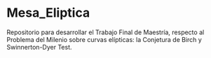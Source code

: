 # Mesa_Eliptica
Repositorio para desarrollar el Trabajo Final de Maestría, respecto al Problema del Milenio sobre curvas elípticas: la Conjetura de Birch y Swinnerton-Dyer
Test.
